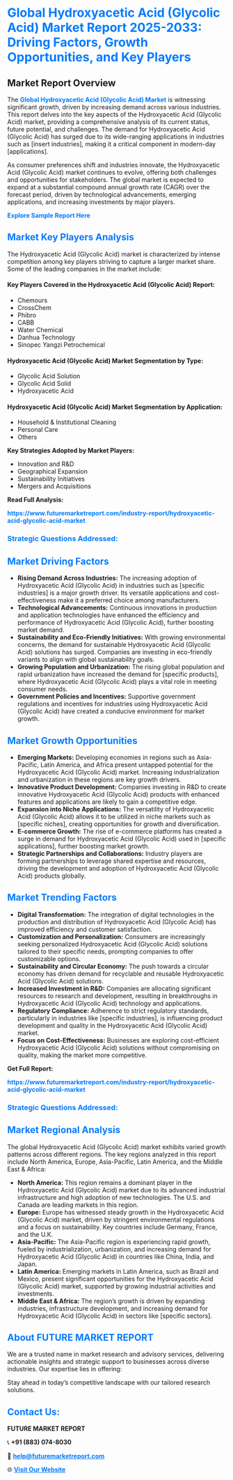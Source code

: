 <h1 style="color: #007BFF;">Global Hydroxyacetic Acid (Glycolic Acid) Market Report 2025-2033: Driving Factors, Growth Opportunities, and Key Players</h1>

<section id="overview">
<h2>Market Report Overview</h2>
<p>The <a href="https://www.futuremarketreport.com/industry-report/hydroxyacetic-acid-glycolic-acid-market" style="color: #007BFF; text-decoration: none;"><strong>Global Hydroxyacetic Acid (Glycolic Acid) Market</strong></a> is witnessing significant growth, driven by increasing demand across various industries. This report delves into the key aspects of the Hydroxyacetic Acid (Glycolic Acid) market, providing a comprehensive analysis of its current status, future potential, and challenges. The demand for Hydroxyacetic Acid (Glycolic Acid) has surged due to its wide-ranging applications in industries such as [insert industries], making it a critical component in modern-day [applications].</p>
<p>As consumer preferences shift and industries innovate, the Hydroxyacetic Acid (Glycolic Acid) market continues to evolve, offering both challenges and opportunities for stakeholders. The global market is expected to expand at a substantial compound annual growth rate (CAGR) over the forecast period, driven by technological advancements, emerging applications, and increasing investments by major players.</p>
</section>

<section id="overview">
<p><a href="https://www.futuremarketreport.com/request-sample/reportId=85618" style="color: #007BFF; text-decoration: none;"><strong>Explore Sample Report Here</strong></a></p>
</section>

<section id="key-players">
<h2 style="color: #007BFF;">Market Key Players Analysis</h2>
<p>The Hydroxyacetic Acid (Glycolic Acid) market is characterized by intense competition among key players striving to capture a larger market share. Some of the leading companies in the market include:</p>
<h4>Key Players Covered in the Hydroxyacetic Acid (Glycolic Acid) Report:</h4>
<ul><li>Chemours</li><li>CrossChem</li><li>Phibro</li><li>CABB</li><li>Water Chemical</li><li>Danhua Technology</li><li>Sinopec Yangzi Petrochemical</li></ul>
<h4>Hydroxyacetic Acid (Glycolic Acid) Market Segmentation by Type:</h4>
<ul><li>Glycolic Acid Solution</li><li>Glycolic Acid Solid</li><li>Hydroxyacetic Acid</li></ul>

<h4>Hydroxyacetic Acid (Glycolic Acid) Market Segmentation by Application:</h4>
<ul><li>Household &amp; Institutional Cleaning</li><li>Personal Care</li><li>Others</li></ul>
<p><strong>Key Strategies Adopted by Market Players:</strong></p>
<ul>
<li>Innovation and R&D</li>
<li>Geographical Expansion</li>
<li>Sustainability Initiatives</li>
<li>Mergers and Acquisitions</li>
</ul>
</section>

<section>
<p><strong>Read Full Analysis: </strong></p><a href="https://www.futuremarketreport.com/industry-report/hydroxyacetic-acid-glycolic-acid-market" style="color: #007BFF; text-decoration: none;"><strong>https://www.futuremarketreport.com/industry-report/hydroxyacetic-acid-glycolic-acid-market</strong></a>
<h3 style="color: #007BFF;">Strategic Questions Addressed:</h3>
</section>

<section id="driving-factors">
<h2 style="color: #007BFF;">Market Driving Factors</h2>
<ul>
<li><strong>Rising Demand Across Industries:</strong> The increasing adoption of Hydroxyacetic Acid (Glycolic Acid) in industries such as [specific industries] is a major growth driver. Its versatile applications and cost-effectiveness make it a preferred choice among manufacturers.</li>
<li><strong>Technological Advancements:</strong> Continuous innovations in production and application technologies have enhanced the efficiency and performance of Hydroxyacetic Acid (Glycolic Acid), further boosting market demand.</li>
<li><strong>Sustainability and Eco-Friendly Initiatives:</strong> With growing environmental concerns, the demand for sustainable Hydroxyacetic Acid (Glycolic Acid) solutions has surged. Companies are investing in eco-friendly variants to align with global sustainability goals.</li>
<li><strong>Growing Population and Urbanization:</strong> The rising global population and rapid urbanization have increased the demand for [specific products], where Hydroxyacetic Acid (Glycolic Acid) plays a vital role in meeting consumer needs.</li>
<li><strong>Government Policies and Incentives:</strong> Supportive government regulations and incentives for industries using Hydroxyacetic Acid (Glycolic Acid) have created a conducive environment for market growth.</li>
</ul>
</section>

<section id="growth-opportunities">
<h2 style="color: #007BFF;">Market Growth Opportunities</h2>
<ul>
<li><strong>Emerging Markets:</strong> Developing economies in regions such as Asia-Pacific, Latin America, and Africa present untapped potential for the Hydroxyacetic Acid (Glycolic Acid) market. Increasing industrialization and urbanization in these regions are key growth drivers.</li>
<li><strong>Innovative Product Development:</strong> Companies investing in R&D to create innovative Hydroxyacetic Acid (Glycolic Acid) products with enhanced features and applications are likely to gain a competitive edge.</li>
<li><strong>Expansion into Niche Applications:</strong> The versatility of Hydroxyacetic Acid (Glycolic Acid) allows it to be utilized in niche markets such as [specific niches], creating opportunities for growth and diversification.</li>
<li><strong>E-commerce Growth:</strong> The rise of e-commerce platforms has created a surge in demand for Hydroxyacetic Acid (Glycolic Acid) used in [specific applications], further boosting market growth.</li>
<li><strong>Strategic Partnerships and Collaborations:</strong> Industry players are forming partnerships to leverage shared expertise and resources, driving the development and adoption of Hydroxyacetic Acid (Glycolic Acid) products globally.</li>
</ul>
</section>

<section id="trending-factors">
<h2 style="color: #007BFF;">Market Trending Factors</h2>
<ul>
<li><strong>Digital Transformation:</strong> The integration of digital technologies in the production and distribution of Hydroxyacetic Acid (Glycolic Acid) has improved efficiency and customer satisfaction.</li>
<li><strong>Customization and Personalization:</strong> Consumers are increasingly seeking personalized Hydroxyacetic Acid (Glycolic Acid) solutions tailored to their specific needs, prompting companies to offer customizable options.</li>
<li><strong>Sustainability and Circular Economy:</strong> The push towards a circular economy has driven demand for recyclable and reusable Hydroxyacetic Acid (Glycolic Acid) solutions.</li>
<li><strong>Increased Investment in R&D:</strong> Companies are allocating significant resources to research and development, resulting in breakthroughs in Hydroxyacetic Acid (Glycolic Acid) technology and applications.</li>
<li><strong>Regulatory Compliance:</strong> Adherence to strict regulatory standards, particularly in industries like [specific industries], is influencing product development and quality in the Hydroxyacetic Acid (Glycolic Acid) market.</li>
<li><strong>Focus on Cost-Effectiveness:</strong> Businesses are exploring cost-efficient Hydroxyacetic Acid (Glycolic Acid) solutions without compromising on quality, making the market more competitive.</li>
</ul>
</section>

<section>
<p><strong>Get Full Report: </strong></p><a href="https://www.futuremarketreport.com/industry-report/hydroxyacetic-acid-glycolic-acid-market" style="color: #007BFF; text-decoration: none;"><strong>https://www.futuremarketreport.com/industry-report/hydroxyacetic-acid-glycolic-acid-market</strong></a>
<h3 style="color: #007BFF;">Strategic Questions Addressed:</h3>
</section>


<section id="regional-analysis">
<h2 style="color: #007BFF;">Market Regional Analysis</h2>
<p>The global Hydroxyacetic Acid (Glycolic Acid) market exhibits varied growth patterns across different regions. The key regions analyzed in this report include North America, Europe, Asia-Pacific, Latin America, and the Middle East & Africa:</p>
<ul>
<li><strong>North America:</strong> This region remains a dominant player in the Hydroxyacetic Acid (Glycolic Acid) market due to its advanced industrial infrastructure and high adoption of new technologies. The U.S. and Canada are leading markets in this region.</li>
<li><strong>Europe:</strong> Europe has witnessed steady growth in the Hydroxyacetic Acid (Glycolic Acid) market, driven by stringent environmental regulations and a focus on sustainability. Key countries include Germany, France, and the U.K.</li>
<li><strong>Asia-Pacific:</strong> The Asia-Pacific region is experiencing rapid growth, fueled by industrialization, urbanization, and increasing demand for Hydroxyacetic Acid (Glycolic Acid) in countries like China, India, and Japan.</li>
<li><strong>Latin America:</strong> Emerging markets in Latin America, such as Brazil and Mexico, present significant opportunities for the Hydroxyacetic Acid (Glycolic Acid) market, supported by growing industrial activities and investments.</li>
<li><strong>Middle East & Africa:</strong> The region’s growth is driven by expanding industries, infrastructure development, and increasing demand for Hydroxyacetic Acid (Glycolic Acid) in sectors like [specific sectors].</li>
</ul>
</section>

<footer>
<h2 style="color: #007BFF;">About FUTURE MARKET REPORT</h2>
<p>We are a trusted name in market research and advisory services, delivering actionable insights and strategic support to businesses across diverse industries. Our expertise lies in offering:</p>

<p>Stay ahead in today’s competitive landscape with our tailored research solutions.</p>

<h2 style="color: #007BFF;">Contact Us:</h2>
<p><strong>FUTURE MARKET REPORT</strong></p>
<p>📞 <strong>+91 (883) 074-8030</strong></p>
<p>📧 <strong><a href="mailto:help@futuremarketreport.com" style="color: #007BFF;">help@futuremarketreport.com</a></strong></p>
<p>🌐 <strong><a href="https://www.futuremarketreport.com/" style="color: #007BFF;">Visit Our Website</a></strong></p>
</footer>